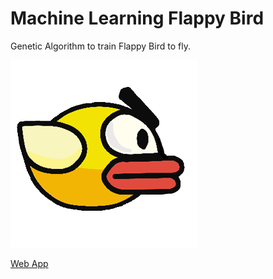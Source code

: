 # Machine Learning Flappy Bird

Genetic Algorithm to train Flappy Bird to fly.

![Flappy Bird](https://github.com/scalemailted/ml-flappy-bird/blob/main/assets/bird.png)

[Web App](https://scalemailted.github.io/ml-flappy-bird/)

 